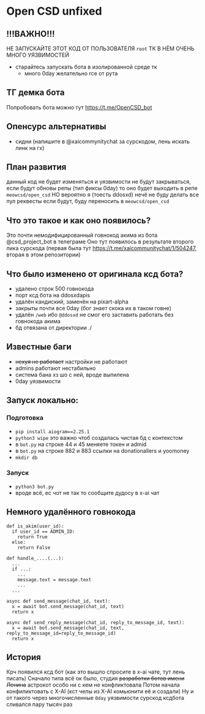 # Open CSD unfixed

## !!!ВАЖНО!!!
НЕ ЗАПУСКАЙТЕ ЭТОТ КОД ОТ ПОЛЬЗОВАТЕЛЯ `root` ТК В НЁМ ОЧЕНЬ МНОГО УЯЗВИМОСТЕЙ
 - старайтесь запускать бота в изолированной среде тк
   - много 0day желательно rce от рута

## ТГ демка бота
Попробовать бота можно тут https://t.me/OpenCSD_bot

## Опенсурс альтернативы
- сидни (напишите в @xaicommynitychat за сурскодом, лень искать линк на гх)

## План развития
данный код не будет изменяться и уязвимости не будут закрываться, если будут обновы репы (тип фиксы 0day) то оно будет выходить в репе `meowcsd/open_csd`
НО вероятно я (тоесть ddosxd) нечё не буду делать
все пул реквесты если будут, буду переносить в `meowcsd/open_csd`

## Что это такое и как оно появилось?
Это почти немодифицированный говнокод акима из бота @csd_project_bot в телеграме
Оно тут появилось в результате второго лика сурскода (первая была тут https://t.me/xaicommunitychat/1/504247, вторая в этом репозитории)

## Что было изменено от оригинала ксд бота?
 - удалено строк 500 говнокода
 - порт ксд бота на ddosxdapis
 - удалён кандиский, заменён на pixart-alpha
 - закрыты почти все 0day (бог знает скока их в таком говне)
 - удалён `/web` ибо `@ddosxd` не смог его заставить работать без говнокода акима
 - бд отвязана от директории ./

## Известные баги
 - ~~нехуя не работает~~ настройки не работают
 - admins работают нестабильно
 - система бана хз шо с ней, вроде выпилена
 - 0day уязвимости

## Запуск локально:
### Подготовка
 - ```pip install aiogram==2.25.1```
 - ```python3 wipe``` это важно чтоб создалась чистая бд с контекстом
 - в ```bot.py``` на строке 44 и 45 меняете токен и admid
 - в ```bot.py``` на строке 882 и 883 ссылки на donationallers и yoomoney
 - ```mkdir db```
### Запуск
 - ```python3 bot.py```
 -  вроде всё, ес чот не так то сообщите дудосу в x-ai чат

## Немного удалённого говнокода

```python3
def is_akim(user_id):
  if user_id == ADMIN_ID:
    return True
  else:
    return False
```

```python3
def handle_....(...):
  ...
  if ...:
    ...
    message.text = message.text
    ...
  ...
```

```python3
async def send_message(chat_id, text):
  x = await bot.send_message(chat_id, text)
  return x

async def send_reply_message(chat_id, reply_to_message_id, text):
  x = await bot.send_message(chat_id, text, reply_to_message_id=reply_to_message_id)
  return x
```

## История
Крч появился ксд бот (как это вышло спросите в x-ai чате, тут лень писать)
Сначало типа всё ок было, студия ~~разработки ботов имени Ленина~~ астрокот особо ни с кем не конфликтовала
Потом начала конфиликтовать с X-AI (кст челы из X-AI комьюнити её и создали)
Ну и от такого через многочисленные `0day` уязвимости сурскод ксдбота сливался пару тысяч раз
